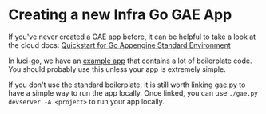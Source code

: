 # Creating a new Infra Go GAE App

If you've never created a GAE app before, it can be helpful to take a look at
the cloud docs: [Quickstart for Go Appengine Standard Environment](https://cloud.google.com/appengine/docs/standard/go/quickstart)

In luci-go, we have an [example app](https://github.com/luci/luci-go/tree/master/examples/appengine/helloworld_standard)
that contains a lot of boilerplate code. You should probably use this unless
your app is extremely simple.

If you don't use the standard boilerplate, it is still worth [linking
gae.py](https://github.com/luci/luci-go/tree/master/examples/appengine/helloworld_standard#running-on-devserver)
to have a simple way to run the app locally. Once linked, you can use `./gae.py
devserver -A <project>` to run your app locally.
